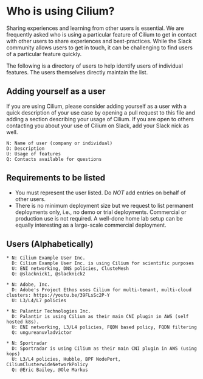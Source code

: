 Who is using Cilium?
====================

Sharing experiences and learning from other users is essential. We are
frequently asked who is using a particular feature of Cilium to get in contact
with other users to share experiences and best-practices. While the Slack
community allows users to get in touch, it can be challenging to find users of
a particular feature quickly.

The following is a directory of users to help identify users of individual
features. The users themselves directly maintain the list.

Adding yourself as a user
-------------------------

If you are using Cilium, please consider adding yourself as a user with a quick
description of your use case by opening a pull request to this file and adding
a section describing your usage of Cilium. If you are open to others contacting
you about your use of Cilium on Slack, add your Slack nick as well.

    N: Name of user (company or individual)
    D: Description
    U: Usage of features
    Q: Contacts available for questions

Requirements to be listed
-------------------------

 * You must represent the user listed. Do *NOT* add entries on behalf of
   other users.
 * There is no minimum deployment size but we request to list permanent
   deployments only, i.e., no demo or trial deployments. Commercial or
   production use is not required. A well-done home lab setup can be equally
   interesting as a large-scale commercial deployment.

Users (Alphabetically)
---------------------

    * N: Cilium Example User Inc.
      D: Cilium Example User Inc. is using Cilium for scientific purposes
      U: ENI networking, DNS policies, ClusteMesh
      Q: @slacknick1, @slacknick2
      
    * N: Adobe, Inc.
      D: Adobe's Project Ethos uses Cilium for multi-tenant, multi-cloud clusters: https://youtu.be/39FLsSc2P-Y
      U: L3/L4/L7 policies

    * N: Palantir Technologies Inc.
      D: Palantir is using Cilium as their main CNI plugin in AWS (self hosted k8s).
      U: ENI networking, L3/L4 policies, FQDN based policy, FQDN filtering
      Q: ungureanuvladvictor

    * N: Sportradar
      D: Sportradar is using Cilium as their main CNI plugin in AWS (using kops)
      U: L3/L4 policies, Hubble, BPF NodePort, CiliumClusterwideNetworkPolicy
      Q: @Eric Bailey, @Ole Markus

